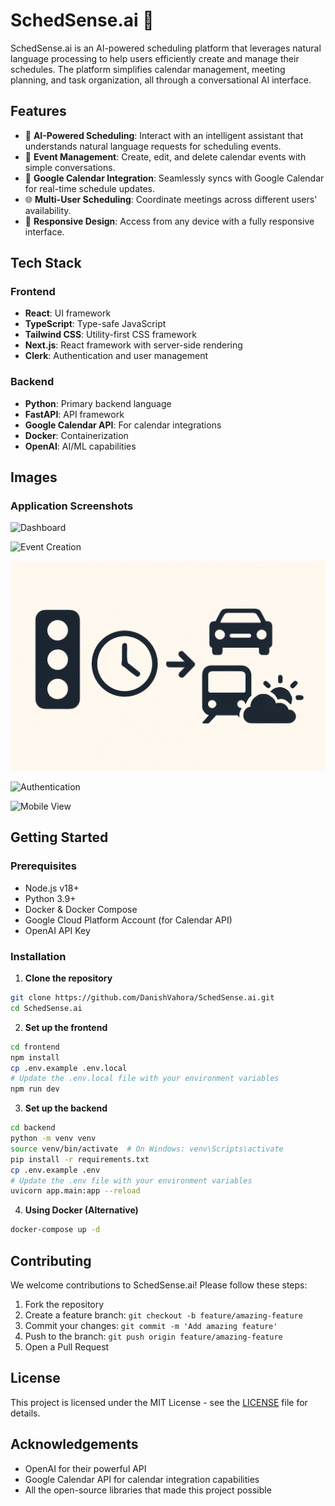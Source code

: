 # SchedSense.ai 📅

SchedSense.ai is an AI-powered scheduling platform that leverages natural language processing to help users efficiently create and manage their schedules. The platform simplifies calendar management, meeting planning, and task organization, all through a conversational AI interface.

## Features

- 🤖 **AI-Powered Scheduling**: Interact with an intelligent assistant that understands natural language requests for scheduling events.
- 📝 **Event Management**: Create, edit, and delete calendar events with simple conversations.
- 🔄 **Google Calendar Integration**: Seamlessly syncs with Google Calendar for real-time schedule updates.
- 🌐 **Multi-User Scheduling**: Coordinate meetings across different users' availability.
- 📱 **Responsive Design**: Access from any device with a fully responsive interface.

## Tech Stack

### Frontend
- **React**: UI framework
- **TypeScript**: Type-safe JavaScript
- **Tailwind CSS**: Utility-first CSS framework
- **Next.js**: React framework with server-side rendering
- **Clerk**: Authentication and user management

### Backend
- **Python**: Primary backend language
- **FastAPI**: API framework
- **Google Calendar API**: For calendar integrations
- **Docker**: Containerization
- **OpenAI**: AI/ML capabilities

## Images

### Application Screenshots

![Dashboard](frontend/public/dashboard-demo.png)

![Event Creation](frontend/public/event-creation-demo.png)

![Travel Planning](frontend/public/travel-planning-demo.png)

![Authentication](frontend/public/auth-demo.png)

![Mobile View](frontend/public/mobile-demo.png)

## Getting Started

### Prerequisites
- Node.js v18+
- Python 3.9+
- Docker & Docker Compose
- Google Cloud Platform Account (for Calendar API)
- OpenAI API Key

### Installation

1. **Clone the repository**

```bash
git clone https://github.com/DanishVahora/SchedSense.ai.git
cd SchedSense.ai
```

2. **Set up the frontend**

```bash
cd frontend
npm install
cp .env.example .env.local
# Update the .env.local file with your environment variables
npm run dev
```

3. **Set up the backend**

```bash
cd backend
python -m venv venv
source venv/bin/activate  # On Windows: venv\Scripts\activate
pip install -r requirements.txt
cp .env.example .env
# Update the .env file with your environment variables
uvicorn app.main:app --reload
```

4. **Using Docker (Alternative)**

```bash
docker-compose up -d
```

## Contributing

We welcome contributions to SchedSense.ai! Please follow these steps:

1. Fork the repository
2. Create a feature branch: `git checkout -b feature/amazing-feature`
3. Commit your changes: `git commit -m 'Add amazing feature'`
4. Push to the branch: `git push origin feature/amazing-feature`
5. Open a Pull Request

## License

This project is licensed under the MIT License - see the [LICENSE](LICENSE) file for details.

## Acknowledgements

- OpenAI for their powerful API
- Google Calendar API for calendar integration capabilities
- All the open-source libraries that made this project possible
